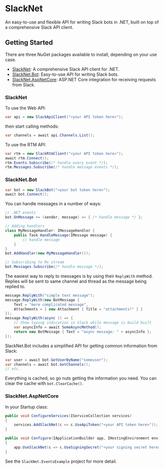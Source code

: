 # SlackNet
An easy-to-use and flexible API for writing Slack bots in .NET, built on top of a comprehensive Slack API client.

## Getting Started
There are three NuGet packages available to install, depending on your use case.
  - [SlackNet](https://www.nuget.org/packages/SlackNet/): A comprehensive Slack API client for .NET.
  - [SlackNet.Bot](https://www.nuget.org/packages/SlackNet.Bot/): Easy-to-use API for writing Slack bots.
  - [SlackNet.AspNetCore](https://www.nuget.org/packages/SlackNet.AspNetCore/): ASP.NET Core integration for receiving requests from Slack.

### SlackNet
To use the Web API:
```c#
var api = new SlackApiClient("<your API token here>");
```
then start calling methods:
```c#
var channels = await api.Channels.List();
```

To use the RTM API:
```c#
var rtm = new SlackRtmClient("<your API token here>");
await rtm.Connect();
rtm.Events.Subscribe(/* handle every event */);
rtm.Messages.Subscribe(/* handle message events */);
```

### SlackNet.Bot
```c#
var bot = new SlackBot("<your bot token here>");
await bot.Connect();
```
You can handle messages in a number of ways:
```c#
// .NET events
bot.OnMessage += (sender, message) => { /* handle message */ };

// Adding handlers
class MyMessageHandler: IMessageHandler { 
    public Task HandleMessage(IMessage message) {
        // handle message
    }
}
bot.AddHandler(new MyMessageHandler());

// Subscribing to Rx stream
bot.Messages.Subscribe(/* handle message */);
```
The easiest way to reply to messages is by using their `ReplyWith` method. Replies will be sent to same channel and thread as the message being replied to.
```c#
message.ReplyWith("simple text message");
message.ReplyWith(new BotMessage {
    Text = "more complicated message",
    Attachments = { new Attachment { Title = "attachments!" } }
});
message.ReplyWith(async () => {
    // Show typing indication in Slack while message is build built
    var asyncInfo = await SomeAsyncMethod();
    return new BotMessage { Text = "async message: " + asyncInfo };
});
```
SlackNet.Bot includes a simplified API for getting common information from Slack:
```c#
var user = await bot.GetUserByName("someuser");
var channels = await bot.GetChannels();
// etc.
```
Everything is cached, so go nuts getting the information you need. You can clear the cache with `bot.ClearCache()`.

### SlackNet.AspNetCore
In your Startup class:
```c#
public void ConfigureServices(IServiceCollection services)
{
    services.AddSlackNet(c => c.UseApiToken("<your API token here>"));
}

public void Configure(IApplicationBuilder app, IHostingEnvironment env)
{
    app.UseSlackNet(c => c.UseSigningSecret("<your signing secret here>"));
}
```

See the `SlackNet.EventsExample` project for more detail.
